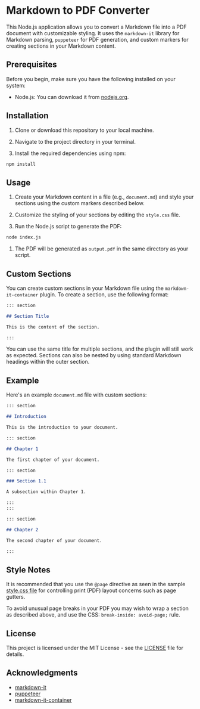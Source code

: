# Markdown to PDF Converter

This Node.js application allows you to convert a Markdown file into a PDF document with customizable styling. It uses the `markdown-it` library for Markdown parsing, `puppeteer` for PDF generation, and custom markers for creating sections in your Markdown content.

## Prerequisites

Before you begin, make sure you have the following installed on your system:

- Node.js: You can download it from [nodejs.org](https://nodejs.org/).

## Installation

1. Clone or download this repository to your local machine.

2. Navigate to the project directory in your terminal.

3. Install the required dependencies using npm:

```bash
npm install
```

## Usage

1. Create your Markdown content in a file (e.g., `document.md`) and style your sections using the custom markers described below.

2. Customize the styling of your sections by editing the `style.css` file.

3. Run the Node.js script to generate the PDF:

```bash
node index.js
```

1. The PDF will be generated as `output.pdf` in the same directory as your script.

## Custom Sections

You can create custom sections in your Markdown file using the `markdown-it-container` plugin. To create a section, use the following format:

```markdown
::: section

## Section Title

This is the content of the section.

:::
```

You can use the same title for multiple sections, and the plugin will still work as expected. Sections can also be nested by using standard Markdown headings within the outer section.

## Example

Here's an example `document.md` file with custom sections:

```markdown
::: section

## Introduction

This is the introduction to your document.

::: section

## Chapter 1

The first chapter of your document.

::: section

### Section 1.1

A subsection within Chapter 1.

:::
:::

::: section

## Chapter 2

The second chapter of your document.

:::
```

## Style Notes

It is recommended that you use the `@page` directive as seen in the sample [style.css file](./style.css) for controlling print (PDF) layout concerns such as page gutters.

To avoid unusual page breaks in your PDF you may wish to wrap a section as described above, and use the CSS: `break-inside: avoid-page;` rule.

## License

This project is licensed under the MIT License - see the [LICENSE](LICENSE) file for details.

## Acknowledgments

- [markdown-it](https://github.com/markdown-it/markdown-it)
- [puppeteer](https://github.com/puppeteer/puppeteer)
- [markdown-it-container](https://github.com/markdown-it/markdown-it-container)

